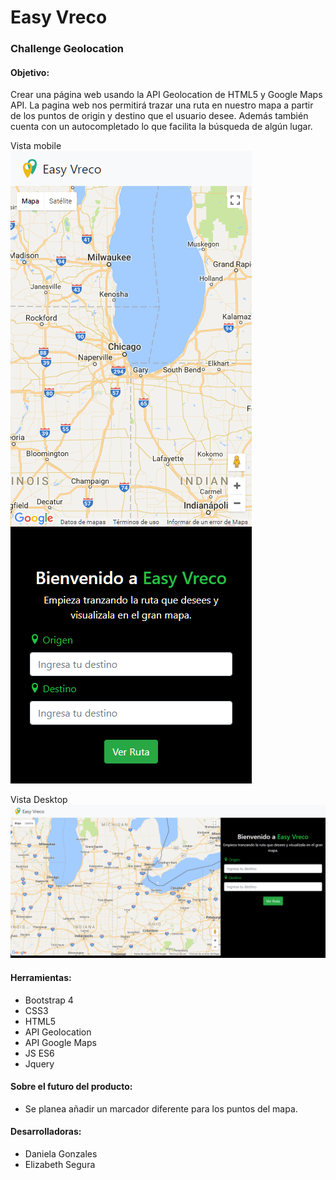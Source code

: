 # Easy Vreco

### Challenge Geolocation
#### Objetivo:
Crear una página web usando la API Geolocation de HTML5 y Google Maps API.
La pagina web nos permitirá trazar una ruta en nuestro mapa a partir de los puntos de origin y destino que el usuario desee. Además también cuenta con un autocompletado lo que facilita la búsqueda de algún lugar.  

Vista mobile  
![Sin titulo](assets/docs/1.png)  

Vista Desktop  
![Sin titulo](assets/docs/2.png)

#### Herramientas:
- Bootstrap 4
- CSS3
- HTML5
- API Geolocation
- API Google Maps
- JS ES6
- Jquery

#### Sobre el futuro del producto:
- Se planea añadir un marcador diferente para los puntos del mapa.

#### Desarrolladoras:
- Daniela Gonzales  
- Elizabeth Segura
